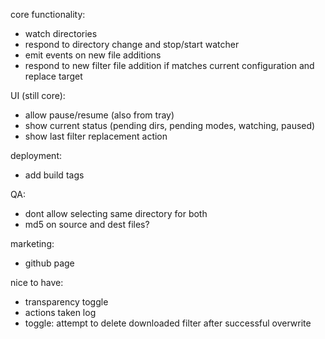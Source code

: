 core functionality:

- watch directories
- respond to directory change and stop/start watcher
- emit events on new file additions
- respond to new filter file addition if matches current configuration and replace target

UI (still core):

- allow pause/resume (also from tray)
- show current status (pending dirs, pending modes, watching, paused)
- show last filter replacement action

deployment:

- add build tags

QA:

- dont allow selecting same directory for both
- md5 on source and dest files?

marketing:

- github page

nice to have:

- transparency toggle
- actions taken log
- toggle: attempt to delete downloaded filter after successful overwrite
